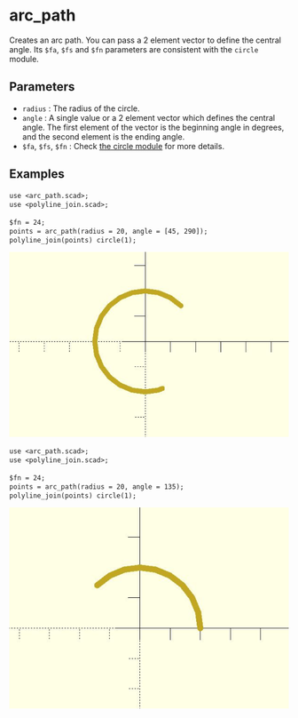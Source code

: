 # arc_path

Creates an arc path. You can pass a 2 element vector to define the central angle. Its `$fa`, `$fs` and `$fn` parameters are consistent with the `circle` module. 

## Parameters

- `radius` : The radius of the circle.
- `angle` : A single value or a 2 element vector which defines the central angle. The first element of the vector is the beginning angle in degrees, and the second element is the ending angle.
- `$fa`, `$fs`, `$fn` : Check [the circle module](https://en.wikibooks.org/wiki/OpenSCAD_User_Manual/Using_the_2D_Subsystem#circle) for more details.


## Examples
  
	use <arc_path.scad>;
	use <polyline_join.scad>;

	$fn = 24;
	points = arc_path(radius = 20, angle = [45, 290]);
	polyline_join(points) circle(1);

![arc_path](images/lib3x-arc_path-1.JPG)

    use <arc_path.scad>;
    use <polyline_join.scad>;
    
    $fn = 24;
    points = arc_path(radius = 20, angle = 135);
    polyline_join(points) circle(1);

![arc_path](images/lib3x-arc_path-2.JPG)


